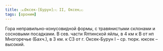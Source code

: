 ```yaml
---
title: ⒜Оксек-[Бурун]⒯ II, Оксек⒵
tags: [ороним]
---
```


Гора неправильно-конусовидной формы, с травянистыми склонами и сосновыми
посадками. В сев. части Ялтинской яйлы, в 4 км к В от нп Многоречье (Бахч.), в 3
км. к СЗ от г. Оксек-Бурун I – ср. тюрк. юксек – высокий.

